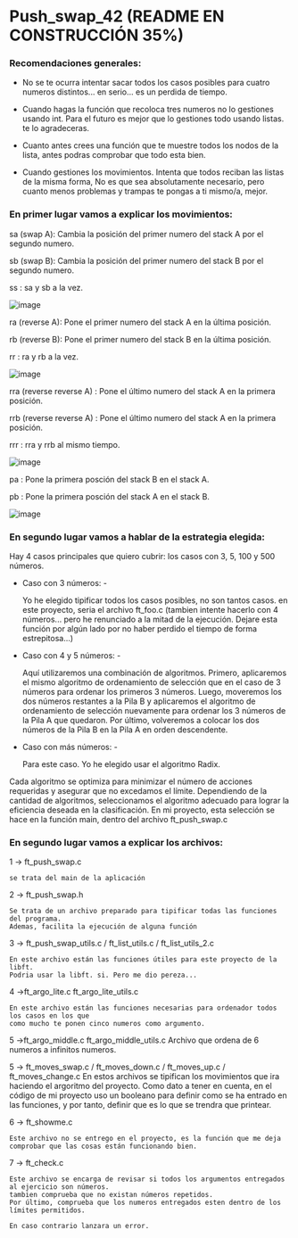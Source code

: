 
# Push_swap_42 (README EN CONSTRUCCIÓN 35%)

### Recomendaciones generales:

- No se te ocurra intentar sacar todos los casos posibles para cuatro numeros distintos...
en serio... es un perdida de tiempo.

- Cuando hagas la función que recoloca tres numeros no lo gestiones usando int.
Para el futuro es mejor que lo gestiones todo usando listas. te lo agradeceras.

- Cuanto antes crees una función que te muestre todos los nodos de la lista, antes podras 
comprobar que todo esta bien.

- Cuando gestiones los movimientos. Intenta que todos reciban las listas de la misma forma, 
No es que sea absolutamente necesario, pero cuanto menos problemas y trampas te pongas a ti mismo/a,
mejor.




### En primer lugar vamos a explicar los movimientos:

sa (swap A): Cambia la posición del primer numero del stack A por el segundo numero.

sb (swap B): Cambia la posición del primer numero del stack B por el segundo numero.

ss : sa y sb a la vez.

![image](https://github.com/ducksdoor/Push_swap_42/assets/128644496/0a2325d4-a5c5-406a-a303-714c929a5d18)

ra (reverse A): Pone el primer numero del stack A en la última posición.

rb (reverse B): Pone el primer numero del stack B en la última posición.

rr : ra y rb a la vez.

![image](https://github.com/ducksdoor/Push_swap_42/assets/128644496/79ad55b6-9673-4621-a308-50539fd70736)

rra (reverse reverse A) : Pone el último numero del stack A en la primera posición.

rrb (reverse reverse A) : Pone el último numero del stack A en la primera posición.

rrr : rra y rrb al mismo tiempo. 

![image](https://github.com/ducksdoor/Push_swap_42/assets/128644496/8fc35ae1-c7fc-4abc-876b-3f1ca1726026)

pa : Pone la primera posción del stack B en el stack A.

pb : Pone la primera posción del stack A en el stack B.

![image](https://github.com/ducksdoor/Push_swap_42/assets/128644496/be071589-20b4-45d6-a281-7abd81d46fc6)


### En segundo lugar vamos a hablar de la estrategia elegida: 

Hay 4 casos principales que quiero cubrir: 
los casos con 3, 5, 100 y 500 números. 

- Caso con 3 números: -

  Yo he elegido tipificar todos los casos posibles, no son tantos casos. en este proyecto, seria el archivo ft_foo.c 
  (tambien intente hacerlo con 4 números... pero he renunciado a la mitad de la ejecución.
  Dejare esta función por algún lado por no haber perdido el tiempo de forma estrepitosa...)

- Caso con 4 y 5 números: -

  Aquí utilizaremos una combinación de algoritmos. Primero, aplicaremos el mismo algoritmo de ordenamiento de selección que en el caso de 3 números para ordenar los primeros 3 números. Luego, moveremos los dos números restantes a la Pila B y aplicaremos el algoritmo de ordenamiento de selección nuevamente para ordenar los 3 números de la Pila A que quedaron. Por último, volveremos a colocar los dos números de la Pila B en la Pila A en orden descendente.

- Caso con más números: -

  Para este caso. Yo he elegido usar el algoritmo Radix.


Cada algoritmo se optimiza para minimizar el número de acciones requeridas y asegurar que no excedamos el límite.
Dependiendo de la cantidad de algoritmos, seleccionamos el algoritmo adecuado para lograr la eficiencia deseada en la clasificación.
En mi proyecto, esta selección se hace en la función main, dentro del archivo ft_push_swap.c


### En segundo lugar vamos a explicar los archivos:

1 -> ft_push_swap.c

    se trata del main de la aplicación
    
2 -> ft_push_swap.h 

    Se trata de un archivo preparado para tipificar todas las funciones del programa.
    Ademas, facilita la ejecución de alguna función
    
3 -> ft_push_swap_utils.c / ft_list_utils.c / ft_list_utils_2.c

    En este archivo están las funciones útiles para este proyecto de la libft.
    Podria usar la libft. si. Pero me dio pereza...
    

4 ->ft_argo_lite.c ft_argo_lite_utils.c

    En este archivo están las funciones necesarias para ordenador todos los casos en los que 
    como mucho te ponen cinco numeros como argumento.

5 ->ft_argo_middle.c ft_argo_middle_utils.c
    Archivo que ordena de 6 numeros a infinitos numeros.

5 -> ft_moves_swap.c / ft_moves_down.c / ft_moves_up.c / ft_moves_change.c 
    En estos archivos se tipifican los movimientos que ira haciendo el argoritmo del proyecto.
    Como dato a tener en cuenta, en el código de mi proyecto uso un booleano para definir 
    como se ha entrado en las funciones, y por tanto, definir que es lo que se trendra que printear.

6 -> ft_showme.c

    Este archivo no se entrego en el proyecto, es la función que me deja comprobar que las cosas están funcionando bien.

7 -> ft_check.c

    Este archivo se encarga de revisar si todos los argumentos entregados al ejercicio son números.
    tambien comprueba que no existan números repetidos.
    Por último, comprueba que los numeros entregados esten dentro de los límites permitidos.

    En caso contrario lanzara un error.